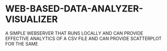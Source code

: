 # WEB-BASED-DATA-ANALYZER-VISUALIZER
A SIMPLE WEBSERVER THAT RUNS LOCALLY AND CAN PROVIDE EFFECTIVE ANALYTICS  OF A CSV FILE AND CAN PROVIDE SCATTERPLOT FOR THE SAME  

